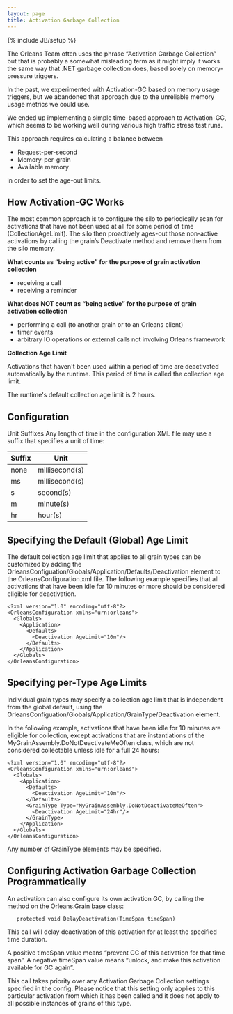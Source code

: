 ```yaml
---
layout: page
title: Activation Garbage Collection
---
```

{% include JB/setup %}

The Orleans Team often uses the phrase “Activation Garbage Collection” but that is probably a somewhat misleading term as it might imply it works the same way that .NET garbage collection does, based solely on memory-pressure triggers.

 In the past, we experimented with Activation-GC based on memory usage triggers, but we abandoned that approach due to the unreliable memory usage metrics we could use. 

 We ended up implementing a simple time-based approach to Activation-GC, which seems to be working well during various high traffic stress test runs.

 This approach requires calculating a balance between 

* Request-per-second 
* Memory-per-grain
* Available memory

 in order to set the age-out limits.

## How Activation-GC Works
The most common approach is to configure the silo to periodically scan for activations that have not been used at all for some period of time (CollectionAgeLimit). The silo then proactively ages-out those non-active activations by calling the grain’s Deactivate method and remove them from the silo memory. 

**What counts as “being active” for the purpose of grain activation collection**
* receiving a call 
* receiving a reminder

**What does NOT count as “being active” for the purpose of grain activation collection**
* performing a call (to another grain or to an Orleans client)
* timer events 
* arbitrary IO operations or external calls not involving Orleans framework

**Collection Age Limit**

Activations that haven't been used within a period of time are deactivated automatically by the runtime. This period of time is called the collection age limit. 

 The runtime's default collection age limit is 2 hours. 

## Configuration

Unit Suffixes
Any length of time in the configuration XML file may use a suffix that specifies a unit of time:

Suffix  | Unit 
------------- | -------------
none  | millisecond(s)  
ms  | millisecond(s)  
s  | second(s)  
m  | minute(s)  
hr  | hour(s)  



## Specifying the Default (Global) Age Limit

The default collection age limit that applies to all grain types can be customized by adding the OrleansConfiguation/Globals/Application/Defaults/Deactivation element to the OrleansConfiguration.xml file. The following example specifies that all activations that have been idle for 10 minutes or more should be considered eligible for deactivation.


    <?xml version="1.0" encoding="utf-8"?>
    <OrleansConfiguration xmlns="urn:orleans">
      <Globals>
        <Application>
          <Defaults>
            <Deactivation AgeLimit="10m"/>
          </Defaults>
        </Application>
      </Globals>
    </OrleansConfiguration>


## Specifying per-Type Age Limits

Individual grain types may specify a collection age limit that is independent from the global default, using the OrleansConfiguation/Globals/Application/GrainType/Deactivation element.

 In the following example, activations that have been idle for 10 minutes are eligible for collection, except activations that are instantiations of the MyGrainAssembly.DoNotDeactivateMeOften class, which are not considered collectable unless idle for a full 24 hours:


    <?xml version="1.0" encoding="utf-8"?>
    <OrleansConfiguration xmlns="urn:orleans">
      <Globals>
        <Application>
          <Defaults>
            <Deactivation AgeLimit="10m"/>
          </Defaults>
          <GrainType Type="MyGrainAssembly.DoNotDeactivateMeOften">
            <Deactivation AgeLimit="24hr"/>
          </GrainType>
        </Application>
      </Globals>
    </OrleansConfiguration>


 Any number of GrainType elements may be specified.

## Configuring Activation Garbage Collection Programmatically

An activation can also configure its own activation GC, by calling the method on the Orleans.Grain base class:

       protected void DelayDeactivation(TimeSpan timeSpan)

This call will delay deactivation of this activation for at least the specified time duration.

A positive <c>timeSpan</c> value means “prevent GC of this activation for that time span”.
A negative <c>timeSpan</c> value means “unlock, and make this activation available for GC again”.

This call takes priority over any Activation Garbage Collection settings specified in the config.
Please notice that this setting only applies to this particular activation from which it has been called and it does not apply to all possible instances of grains of this type.
